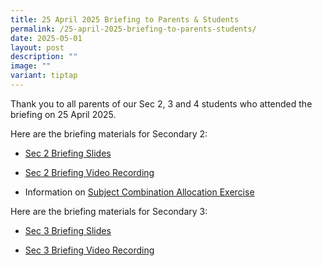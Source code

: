 ```yaml
---
title: 25 April 2025 Briefing to Parents & Students
permalink: /25-april-2025-briefing-to-parents-students/
date: 2025-05-01
layout: post
description: ""
image: ""
variant: tiptap
---
```

<p>Thank you to all parents of our Sec 2, 3 and 4 students who attended the
briefing on 25 April 2025.</p>
<p>Here are the briefing materials for Secondary 2:</p>
<ul data-tight="true" class="tight">
<li>
<p><a href="/files/5 Sec 1 Letter to Parents/Sec_2_Briefing_to_Students_and_Parents_2025_Website_R.pdf" rel="noopener nofollow" target="_blank">Sec 2 Briefing Slides</a>
</p>
</li>
<li>
<p><a href="https://youtu.be/ucRKUpKadHM" rel="noopener nofollow" target="_blank">Sec 2 Briefing Video Recording</a>
</p>
</li>
<li>
<p>Information on <a href="https://www.evergreensec.moe.edu.sg/subject-allocation-exercise/" rel="noopener nofollow" target="_blank">Subject Combination Allocation Exercise</a>
</p>
</li>
</ul>
<p></p>
<p>Here are the briefing materials for Secondary 3:</p>
<ul data-tight="true" class="tight">
<li>
<p><a href="/files/5 Sec 1 Letter to Parents/Sec_3_Briefing_to_Studetns_and_Parents_2025_Website_R.pdf" rel="noopener nofollow" target="_blank">Sec 3 Briefing Slides</a>
</p>
</li>
<li>
<p><a href="https://youtu.be/FZAC1T61-To" rel="noopener nofollow" target="_blank">Sec 3 Briefing Video Recording</a>
</p>
</li>
</ul>
<p></p>